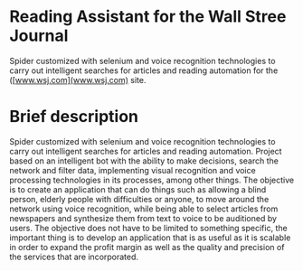 # Reading Assistant for the Wall Stree Journal
Spider customized with selenium and voice recognition technologies to carry out intelligent searches for articles and reading automation for the ([www.wsj.com](www.wsj.com) site.

# Brief description
Spider customized with selenium and voice recognition technologies to carry out intelligent searches for articles and reading automation.
Project based on an intelligent bot with the ability to make decisions, search the network and filter data, implementing visual recognition and voice processing technologies in its processes, among other things. The objective is to create an application that can do things such as allowing a blind person, elderly people with difficulties or anyone, to move around the network using voice recognition, while being able to select articles from newspapers and synthesize them from text to voice to be auditioned by users. The objective does not have to be limited to something specific, the important thing is to develop an application that is as useful as it is scalable in order to expand the profit margin as well as the quality and precision of the services that are incorporated.
